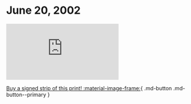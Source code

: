 # June 20, 2002

![](https://www.achewood.com/comic.php?date=06202002)

[Buy a signed strip of this print! :material-image-frame:](https://achewood-holiday-pop-up.myshopify.com/products/strip#06202002){ .md-button .md-button--primary }
